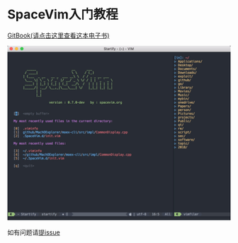 # SpaceVim入门教程

[GitBook(请点击这里查看这本电子书)](https://www.gitbook.com/book/everettjf/spacevimtutorial)


![](media/15160264747744.jpg)


如有问题请[提issue](https://github.com/everettjf/SpaceVimTutorial/issues/new)

